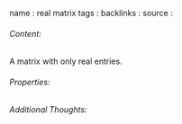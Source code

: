 name : real matrix
tags : 
backlinks : 
source : 

###### Content:
A matrix with only real entries.

###### Properties:


###### Additional Thoughts:
